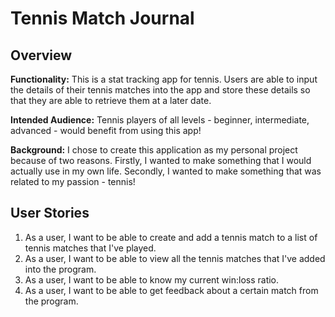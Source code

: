 # Tennis Match Journal

## Overview

**Functionality:**
This is a stat tracking app for tennis. Users are able to input the details of their
tennis matches into the app and store these details so that they are able to retrieve
them at a later date.

**Intended Audience:**
Tennis players of all levels - beginner, intermediate, advanced - would benefit from
using this app!

**Background:**
I chose to create this application as my personal project because of two reasons.
Firstly, I wanted to make something that I would actually use in my own life.
Secondly, I wanted to make something that was related to my passion - tennis! 

## User Stories

1) As a user, I want to be able to create and add a tennis match to a list of tennis matches that I've played.
2) As a user, I want to be able to view all the tennis matches that I've added into the program.
3) As a user, I want to be able to know my current win:loss ratio.
4) As a user, I want to be able to get feedback about a certain match from the program.